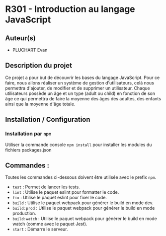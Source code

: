# R301 - Introduction au langage JavaScript

## Auteur(s)
- PLUCHART Evan

## Description du projet

Ce projet a pour but de découvrir les bases du langage JavaScript.
Pour ce faire, nous allons réaliser un système de gestion d'utilisateurs, celà nous permettra d'ajouter, de modifier et de supprimer un utilisateur.
Chaque utilisateurs possède un âge et un type (adult ou child) en fonction de son âge ce qui permettra de faire la moyenne des âges des adultes, des enfants ainsi que la moyenne d'âge totale.

## Installation / Configuration

### Installation par `npm`

Utiliser la commande console `npm install` pour installer les modules du fichiers packages.json

## Commandes :

Toutes les commandes ci-dessous doivent être utilisée avec le prefix `npm`.

- `test` : Permet de lancer les tests.
- `lint` : Utilise le paquet eslint pour formatter le code.
- `fix` : Utilise le paquet eslint pour fixer le code.
- `build` : Utilise le paquet webpack pour générer le build en mode dev.
- `build:prod` : Utilise le paquet webpack pour générer le build en mode production.
- `build:watch` : Utilise le paquet webpack pour générer le build en mode watch (comme avec le paquet Jest).
- `start` : Démarre le serveur.